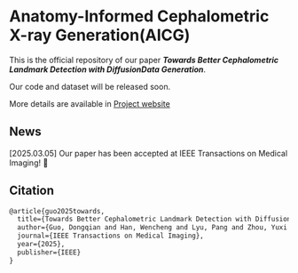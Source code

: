 # Anatomy-Informed Cephalometric X-ray Generation(AICG)

This is the official repository of our paper ***Towards Better Cephalometric Landmark Detection with DiffusionData Generation***.

Our code and dataset will be released soon.

More details are available in [Project website](https://um-lab.github.io/cepha-generation/)

## News
[2025.03.05] Our paper has been accepted at IEEE Transactions on Medical Imaging! 🎉


## Citation
```latex
@article{guo2025towards,
  title={Towards Better Cephalometric Landmark Detection with Diffusion Data Generation},
  author={Guo, Dongqian and Han, Wencheng and Lyu, Pang and Zhou, Yuxi and Shen, Jianbing},
  journal={IEEE Transactions on Medical Imaging},
  year={2025},
  publisher={IEEE}
}
```